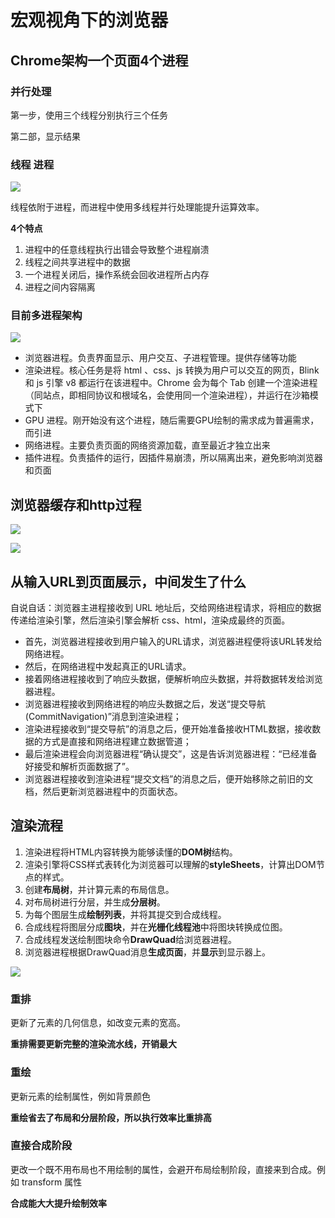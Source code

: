 # 宏观视角下的浏览器

## Chrome架构一个页面4个进程

### 并行处理

第一步，使用三个线程分别执行三个任务

第二部，显示结果

### 线程 进程

![](https://file.simonwong.cn/blog/20210604095019.png)

线程依附于进程，而进程中使用多线程并行处理能提升运算效率。

**4个特点**

1. 进程中的任意线程执行出错会导致整个进程崩溃
2. 线程之间共享进程中的数据
3. 一个进程关闭后，操作系统会回收进程所占内存
4. 进程之间内容隔离



### 目前多进程架构

![](https://file.simonwong.cn/blog/20210604095658.png)

- 浏览器进程。负责界面显示、用户交互、子进程管理。提供存储等功能
- 渲染进程。核心任务是将 html 、css、js 转换为用户可以交互的网页，Blink 和 js 引擎 v8 都运行在该进程中。Chrome 会为每个 Tab 创建一个渲染进程（同站点，即相同协议和根域名，会使用同一个渲染进程），并运行在沙箱模式下
- GPU 进程。刚开始没有这个进程，随后需要GPU绘制的需求成为普遍需求，而引进
- 网络进程。主要负责页面的网络资源加载，直至最近才独立出来
- 插件进程。负责插件的运行，因插件易崩溃，所以隔离出来，避免影响浏览器和页面



## 浏览器缓存和http过程

![](https://file.simonwong.cn/blog/20210604154550.png)

![](https://file.simonwong.cn/blog/20210604154559.png)

## 从输入URL到页面展示，中间发生了什么

自说自话：浏览器主进程接收到 URL 地址后，交给网络进程请求，将相应的数据传递给渲染引擎，然后渲染引擎会解析 css、html，渲染成最终的页面。



- 首先，浏览器进程接收到用户输入的URL请求，浏览器进程便将该URL转发给网络进程。
- 然后，在网络进程中发起真正的URL请求。
- 接着网络进程接收到了响应头数据，便解析响应头数据，并将数据转发给浏览器进程。
- 浏览器进程接收到网络进程的响应头数据之后，发送“提交导航(CommitNavigation)”消息到渲染进程；
- 渲染进程接收到“提交导航”的消息之后，便开始准备接收HTML数据，接收数据的方式是直接和网络进程建立数据管道；
- 最后渲染进程会向浏览器进程“确认提交”，这是告诉浏览器进程：“已经准备好接受和解析页面数据了”。
- 浏览器进程接收到渲染进程“提交文档”的消息之后，便开始移除之前旧的文档，然后更新浏览器进程中的页面状态。

## 渲染流程

1. 渲染进程将HTML内容转换为能够读懂的**DOM树**结构。
2. 渲染引擎将CSS样式表转化为浏览器可以理解的**styleSheets**，计算出DOM节点的样式。
3. 创建**布局树**，并计算元素的布局信息。
4. 对布局树进行分层，并生成**分层树**。
5. 为每个图层生成**绘制列表**，并将其提交到合成线程。
6. 合成线程将图层分成**图块**，并在**光栅化线程池**中将图块转换成位图。
7. 合成线程发送绘制图块命令**DrawQuad**给浏览器进程。
8. 浏览器进程根据DrawQuad消息**生成页面**，并**显示**到显示器上。



![](https://file.simonwong.cn/blog/20210607142620.png)

### 重排

更新了元素的几何信息，如改变元素的宽高。

**重排需要更新完整的渲染流水线，开销最大**

### 重绘

更新元素的绘制属性，例如背景颜色

**重绘省去了布局和分层阶段，所以执行效率比重排高**

### 直接合成阶段

更改一个既不用布局也不用绘制的属性，会避开布局绘制阶段，直接来到合成。例如 transform 属性

**合成能大大提升绘制效率**

